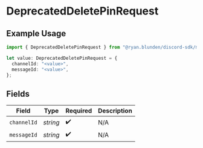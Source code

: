 # DeprecatedDeletePinRequest

## Example Usage

```typescript
import { DeprecatedDeletePinRequest } from "@ryan.blunden/discord-sdk/models/operations";

let value: DeprecatedDeletePinRequest = {
  channelId: "<value>",
  messageId: "<value>",
};
```

## Fields

| Field              | Type               | Required           | Description        |
| ------------------ | ------------------ | ------------------ | ------------------ |
| `channelId`        | *string*           | :heavy_check_mark: | N/A                |
| `messageId`        | *string*           | :heavy_check_mark: | N/A                |